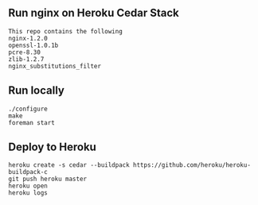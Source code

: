 ## Run nginx on Heroku Cedar Stack

    This repo contains the following
    nginx-1.2.0
    openssl-1.0.1b
    pcre-8.30
    zlib-1.2.7
    nginx_substitutions_filter


## Run locally

    ./configure
    make
    foreman start

## Deploy to Heroku

    heroku create -s cedar --buildpack https://github.com/heroku/heroku-buildpack-c
    git push heroku master
    heroku open
    heroku logs

